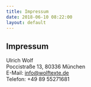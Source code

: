 ```yaml
---
title: Impressum
date: 2018-06-10 08:22:00 
layout: default
---
```


## Impressum
Ulrich Wolf  
Poccistraße 13, 80336 München   
E-Mail: info@wolftexte.de  
Telefon: +49 89 55271681
